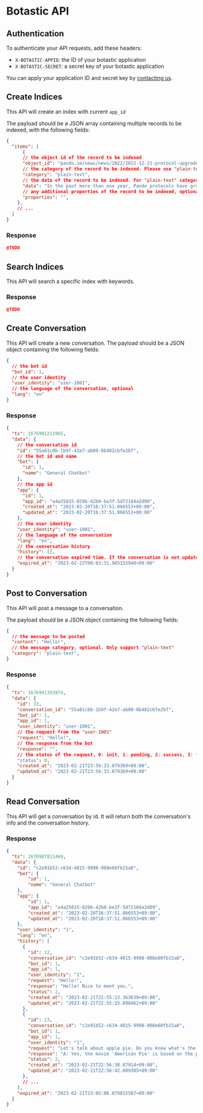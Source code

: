 # Botastic API

<!--@include: ../../parts/botastic-api-params.md-->

## Authentication

To authenticate your API requests, add these headers:

- `X-BOTASTIC-APPID`: the ID of your botastic application
- `X-BOTASTIC-SECRET`: a secret key of your botastic application

You can apply your application ID and secret key by [contacting us](mailto:contact@pando.im).

## Create Indices

<APIEndpoint method="POST" url="/indices" />

This API will create an index with current `app_id`

The payload should be a JSON array containing multiple records to be indexed, with the following fields:

```json
{
  "items": [
      {
      // the object id of the record to be indexed
      "object_id": "pando.im/news/news/2022/2022-12-21-protocol-upgrade-and-integration-plan",
      // the category of the record to be indexed. Please use "plain-text"
      "category": "plain-text",
      // the data of the record to be indexed. For "plain-text" category, this field should be the plain text of the record.
      "data": "In the past more than one year, Pando protocols have grown quickly and successfully. We are determined to keep the momentum going and hope to do even better with the support of our long-term users and new partners.",
      // any additional properties of the record to be indexed, optional
      "properties": "",
    },
    // ...
  ]
}
```

### Response

```json
@TODO
```

## Search Indices

<APIEndpoint method="GET" url="/indices/search?keywords=:keywords&n=:n" />

This API will search a specific index with keywords.

<APIParams :params="searchIndexParams" />

### Response

```json
@TODO
```

## Create Conversation

<APIEndpoint method="POST" url="/conversations" />

This API will create a new conversation. The payload should be a JSON object containing the following fields:

```json
{
  // the bot id
  "bot_id": 1,
  // the user identity
  "user_identity": "user-1001",
  // the language of the conversation, optional
  "lang": "en"
}
```

### Response

```json
{
  "ts": 1676991211965,
  "data": {
    // the conversation id
    "id": "55a81c0b-1b9f-42e7-ab09-8b482cbfe2bf",
    // the bot id and name
    "bot": {
      "id": 1,
      "name": "General Chatbot"
    },
    // the app id
    "app": {
      "id": 1,
      "app_id": "a4a25815-029b-42b0-be3f-5d72184a2d09",
      "created_at": "2023-02-20T16:37:51.066553+09:00",
      "updated_at": "2023-02-20T16:37:51.066553+09:00"
    },
    // the user identity
    "user_identity": "user-1001",
    // the language of the conversation
    "lang": "en",
    // the conversation history
    "history": [],
    // the conversation expired time. If the conversation is not updated before this time, it will be deleted.
    "expired_at": "2023-02-22T00:03:31.965155948+09:00"
  }
}
```

## Post to Conversation

<APIEndpoint method="POST" url="/conversations/:conversation_id" />

This API will post a message to a conversation. 

<APIParams :params="[conversationIDParam]" />

The payload should be a JSON object containing the following fields:

```json
{
  // the message to be posted
  "content": "Hello!",
  // the message category, optional. Only support "plain-text"
  "category": "plain-text",
}
```

### Response

```json
{
  "ts": 1676991393874,
  "data": {
    "id": 33,
    "conversation_id": "55a81c0b-1b9f-42e7-ab09-8b482cbfe2bf",
    "bot_id": 1,
    "app_id": 1,
    "user_identity": "user-1001",
    // the request from the "user-1001"
    "request": "Hello!",
    // the response from the bot
    "response": "",
    // the status of the request. 0: init, 1: pending, 2: success, 3: failed
    "status": 0,
    "created_at": "2023-02-21T23:56:33.879369+09:00",
    "updated_at": "2023-02-21T23:56:33.879369+09:00"
  }
}
```

## Read Conversation

<APIEndpoint method="GET" url="/conversations/:conversation_id" />

This API will get a conversation by id. It will return both the conversation's info and the conversation history. 

<APIParams :params="[conversationIDParam]" />

### Response

```json
{
  "ts": 1676987811469,
  "data": {
    "id": "c2e91b52-c634-4815-9998-908e60fb15a0",
    "bot": {
        "id": 1,
        "name": "General Chatbot"
    },
    "app": {
        "id": 1,
        "app_id": "a4a25815-029b-42b0-be3f-5d72184a2d09",
        "created_at": "2023-02-20T16:37:51.066553+09:00",
        "updated_at": "2023-02-20T16:37:51.066553+09:00"
    },
    "user_identity": "1",
    "lang": "en",
    "history": [
      {
        "id": 12,
        "conversation_id": "c2e91b52-c634-4815-9998-908e60fb15a0",
        "bot_id": 1,
        "app_id": 1,
        "user_identity": "1",
        "request": "Hello!",
        "response": "Hello! Nice to meet you.",
        "status": 2,
        "created_at": "2023-02-21T22:55:13.363639+09:00",
        "updated_at": "2023-02-21T22:55:15.898462+09:00"
      },
      {
        "id": 13,
        "conversation_id": "c2e91b52-c634-4815-9998-908e60fb15a0",
        "bot_id": 1,
        "app_id": 1,
        "user_identity": "1",
        "request": "Let's talk about apple pie. Do you know what's the relationship between apple pie and the movie 'American Pie'?",
        "response": "A: Yes, the movie 'American Pie' is based on the phrase \"as American as apple pie\", which is a reference to the typical American dessert.",
        "status": 2,
        "created_at": "2023-02-21T22:56:38.87914+09:00",
        "updated_at": "2023-02-21T22:56:42.089305+09:00"
      },
      // ...
    ],
    "expired_at": "2023-02-21T23:05:06.079832587+09:00"
  }
}
```